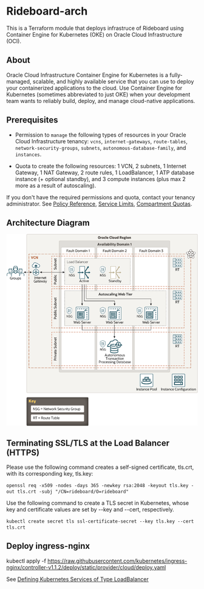 # Rideboard-arch

This is a Terraform module that deploys infrastruce of Rideboard using Container Engine for Kubernetes (OKE) on Oracle Cloud Infrastructure (OCI).

## About

Oracle Cloud Infrastructure Container Engine for Kubernetes is a fully-managed, scalable, and highly available service that you can use to deploy your containerized applications to the cloud. Use Container Engine for Kubernetes (sometimes abbreviated to just OKE) when your development team wants to reliably build, deploy, and manage cloud-native applications.

## Prerequisites

- Permission to `manage` the following types of resources in your Oracle Cloud Infrastructure tenancy: `vcns`, `internet-gateways`, `route-tables`, `network-security-groups`, `subnets`, `autonomous-database-family`, and `instances`.

- Quota to create the following resources: 1 VCN, 2 subnets, 1 Internet Gateway, 1 NAT Gateway, 2 route rules, 1 LoadBalancer, 1 ATP database instance (+ optional standby), and 3 compute instances (plus max 2 more as a result of autoscaling).

If you don't have the required permissions and quota, contact your tenancy administrator. See [Policy Reference](https://docs.cloud.oracle.com/en-us/iaas/Content/Identity/Reference/policyreference.htm), [Service Limits](https://docs.cloud.oracle.com/en-us/iaas/Content/General/Concepts/servicelimits.htm), [Compartment Quotas](https://docs.cloud.oracle.com/iaas/Content/General/Concepts/resourcequotas.htm).

## Architecture Diagram

![](./images/autoscaling.png)

## Terminating SSL/TLS at the Load Balancer (HTTPS)

Please use the following command creates a self-signed certificate, tls.crt, with its corresponding key, tls.key:
```
openssl req -x509 -nodes -days 365 -newkey rsa:2048 -keyout tls.key -out tls.crt -subj "/CN=rideboard/O=rideboard"
```
Use the following command to create a TLS secret in Kubernetes, whose key and certificate values are set by --key and --cert, respectively.
```
kubectl create secret tls ssl-certificate-secret --key tls.key --cert tls.crt
```
## Deploy ingress-nginx
kubectl apply -f https://raw.githubusercontent.com/kubernetes/ingress-nginx/controller-v1.1.2/deploy/static/provider/cloud/deploy.yaml

See [Defining Kubernetes Services of Type LoadBalancer](https://docs.oracle.com/en-us/iaas/Content/ContEng/Tasks/contengcreatingloadbalancer.htm)